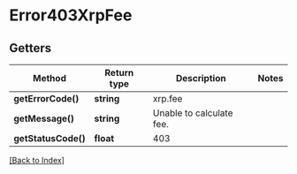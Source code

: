 # Error403XrpFee

## Getters

Method | Return type | Description | Notes
------------ | ------------- | ------------- | -------------
**getErrorCode()** | **string** | xrp.fee |
**getMessage()** | **string** | Unable to calculate fee. |
**getStatusCode()** | **float** | 403 |

[[Back to Index]](../index.md)
